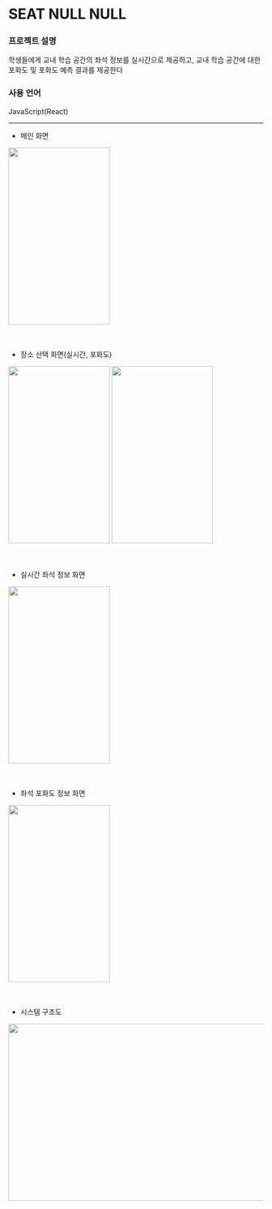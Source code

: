 # SEAT NULL NULL

### 프로젝트 설명
학생들에게 교내 학습 공간의 좌석 정보를 실시간으로 제공하고, 교내 학습 공간에 대한 포화도 및 포화도 예측 결과를 제공한다

### 사용 언어
JavaScript(React)

---

- 메인 화면
<img src="https://github.com/user-attachments/assets/9231c833-1389-46ce-8e9a-04f67739b05b" width="200" height="350" />

<br>
<br>
<br>

- 장소 선택 화면(실시간, 포화도)
<img src="https://github.com/user-attachments/assets/bfbfd7af-830a-4767-8711-e8df149477a4" width="200" height="350" />

<img src="https://github.com/user-attachments/assets/34694808-47de-4e00-a16d-e8c221c930f2" width="200" height="350" />

<br>
<br>
<br>

- 실시간 좌석 정보 화면
<img src="https://github.com/user-attachments/assets/d89adb25-7564-4fb2-bcc1-d127ef96934e" width="200" height="350" />

<br>
<br>
<br>

- 좌석 포화도 정보 화면
<img src="https://github.com/user-attachments/assets/9ac96d6f-b769-4190-b06f-38b17a5b47fc" width="200" height="350" />

<br>
<br>
<br>

- 시스템 구조도
<img src="https://github.com/user-attachments/assets/2ad4ac81-b7b9-40b4-bf99-f2ce63f6e251" width="700" height="350" />

